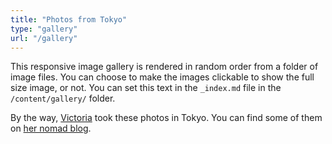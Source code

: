 ```yaml
---
title: "Photos from Tokyo"
type: "gallery"
url: "/gallery"
---
```


This responsive image gallery is rendered in random order from a folder of image files. You can choose to make the images clickable to show the full size image, or not. You can set this text in the `_index.md` file in the `/content/gallery/` folder.

By the way, [Victoria](https://victoria.dev) took these photos in Tokyo. You can find some of them on [her nomad blog](https://heronebag.com).